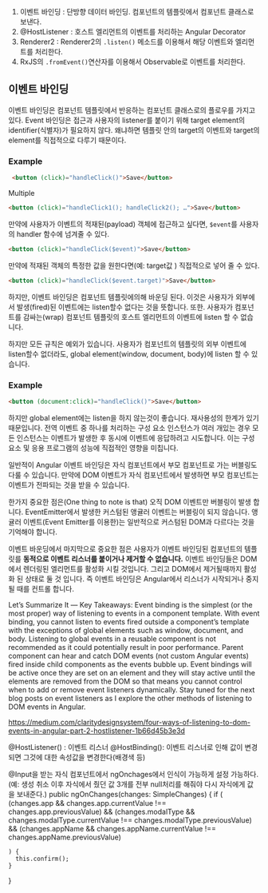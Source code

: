 1. 이벤트 바인딩 : 단방향 데이터 바인딩. 컴포넌트의 템플릿에서 컴포넌트 클래스로 보낸다.
2. @HostListener : 호스트 엘리먼트의 이벤트를 처리하는 Angular Decorator
3. Renderer2 : Renderer2의 `.listen()` 메소드를 이용해서 해당 이벤트와 엘리먼트를 처리한다.
4. RxJS의 `.fromEvent()`연산자를 이용해서 Observable로 이벤트를 처리한다.

## 이벤트 바인딩
이벤트 바인딩은 컴포넌트 템플릿에서 반응하는 컴포넌트 클래스로의 플로우를 가지고 있다.
Event 바인딩은 접근과 사용자의 listener를 붙이기 위해 target element의 identifier(식별자)가 필요하지 않다.
왜냐하면 템플릿 안의 target의 이벤트와 target의 element를 직접적으로 다루기 때문이다.

### Example
```html
 <button (click)="handleClick()">Save</button>
 ```

Multiple
```html
<button (click)="handleClick1(); handleClick2(); …">Save</button>
```

만약에 사용자가 이벤트의 적재된(payload) 객체에 접근하고 싶다면, `$event`를 사용자의 handler 함수에 넘겨줄 수 있다. 
```html
<button (click)="handleClick($event)">Save</button>
```
만약에 적재된 객체의 특정한 값을 원한다면(예: target값 ) 직접적으로 넣어 줄 수 있다.
```html
<button (click)="handleClick($event.target)">Save</button>
```

하지만, 이벤트 바인딩은 컴포넌트 템플릿에의해 바운딩 된다. 이것은 사용자가 외부에서 발생(fired)된 이벤트에는 listen할수 없다는 것을 뜻합니다.
또한. 사용자가 컴포넌트를 감싸는(wrap) 컴포넌트 템플릿의 호스트 엘리먼트의 이벤트에 listen 할 수 없습니다.

하지만 모든 규칙은 예외가 있습니다. 사용자가 컴포넌트의 템플릿의 외부 이벤트에 listen할수 없더라도, global element(window, document, body)에 listen 할 수 있습니다.

### Example
```html
<button (document:click)="handleClick()">Save</button>
```
하지만 global element에는 listen을 하지 않는것이 좋습니다. 재사용성의 한계가 있기 때문입니다.
전역 이벤트 중 하나를 처리하는 구성 요소 인스턴스가 여러 개있는 경우 모든 인스턴스는 이벤트가 발생한 후 동시에 이벤트에 응답하려고 시도합니다. 
이는 구성 요소 및 응용 프로그램의 성능에 직접적인 영향을 미칩니다.

일반적이 Angular 이벤트 바인딩은 자식 컴포넌트에서 부모 컴포넌트로 가는 버블링도 다룰 수 있습니다.
만약에 DOM 이벤트가 자식 컴포넌트에서 발생하면 부모 컴포넌트는 이벤트가 전파되는 것을 받을 수 있습니다.

한가지 중요한 점은(One thing to note is that) 오직 DOM 이벤트만 버블링이 발생 합니다.
EventEmitter에서 발생한 커스텀된 앵귤러 이벤트는 버블링이 되지 않습니다.
앵귤러 이벤트(Event Emitter를 이용한)는 일반적으로 커스텀된 DOM과 다르다는 것을 기억해야 합니다.

이벤트 바운딩에서 마지막으로 중요한 점은 사용자가 이벤트 바인딩된 컴포넌트의 템플릿를 **동적으로 이벤트 리스너를 붙이거나 제거할 수 없습니다.** 
이벤트 바인딩들은 DOM에서 렌더링된 엘리먼트를 활성화 시킬 것입니다. 그리고 DOM에서 제거될때까지 활성화 된 상태로 둘 것 입니다.
즉 이벤트 바인딩은 Angular에서 리스너가 시작되거나 중지될 때를 컨트롤 합니다.

Let’s Summarize It — Key Takeaways:
Event binding is the simplest (or the most proper) way of listening to events in a component template.
With event binding, you cannot listen to events fired outside a component’s template with the exceptions of global elements such as window, document, and body.
Listening to global events in a reusable component is not recommended as it could potentially result in poor performance.
Parent component can hear and catch DOM events (not custom Angular events) fired inside child components as the events bubble up.
Event bindings will be active once they are set on an element and they will stay active until the elements are removed from the DOM so that means you cannot control when to add or remove event listeners dynamically.
Stay tuned for the next blog posts on event listeners as I explore the other methods of listening to DOM events in Angular.



https://medium.com/claritydesignsystem/four-ways-of-listening-to-dom-events-in-angular-part-2-hostlistener-1b66d45b3e3d

@HostListener() : 이벤트 리스너
@HostBinding(): 이벤트 리스너로 인해 값이 변경되면 그것에 대한 속성값을 변경한다(배경색 등)

@Input을 받는 자식 컴포넌트에서 ngOnchages에서 인식이 가능하게 설정 가능하다.
(예: 생성 취소 이후 자식에서 줬던 값 3개를 전부 null처리를 해줘야 다시 자식에게 값을 보내준다.)
public ngOnChanges(changes: SimpleChanges) {
    if (
      (changes.app && changes.app.currentValue !== changes.app.previousValue) &&
      (changes.modalType && changes.modalType.currentValue !== changes.modalType.previousValue) &&
      (changes.appName && changes.appName.currentValue !== changes.appName.previousValue)

    ) {
      this.confirm();
    }
  }